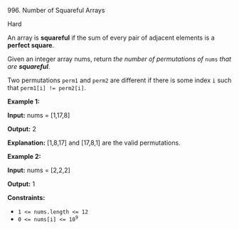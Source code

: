 996\. Number of Squareful Arrays

Hard

An array is **squareful** if the sum of every pair of adjacent elements is a **perfect square**.

Given an integer array nums, return _the number of permutations of_ `nums` _that are **squareful**_.

Two permutations `perm1` and `perm2` are different if there is some index `i` such that `perm1[i] != perm2[i]`.

**Example 1:**

**Input:** nums = [1,17,8]

**Output:** 2

**Explanation:** [1,8,17] and [17,8,1] are the valid permutations.

**Example 2:**

**Input:** nums = [2,2,2]

**Output:** 1

**Constraints:**

*   `1 <= nums.length <= 12`
*   <code>0 <= nums[i] <= 10<sup>9</sup></code>